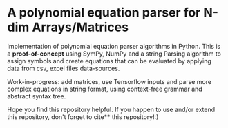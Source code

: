 # A polynomial equation parser for N-dim Arrays/Matrices
Implementation of polynomial equation parser algorithms in Python.
This is a **proof-of-concept** using SymPy, NumPy and a string Parsing algorithm to assign symbols and create equations that can be evaluated by applying data from csv, excel files data-sources.

Work-in-progress: add matrices, use Tensorflow inputs and parse more complex equations in string format, using context-free grammar and abstract syntax tree.

Hope you find this repository helpful.
If you happen to use and/or extend this repository, don't forget to cite** this repository!:)